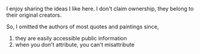 ---
---

I enjoy sharing the ideas I like here. I don't claim ownership, they belong to their original creators. 

So, I omitted the authors of most quotes and paintings since, 
1. they are easily accessible public information
2. when you don't attribute, you can't misattribute
